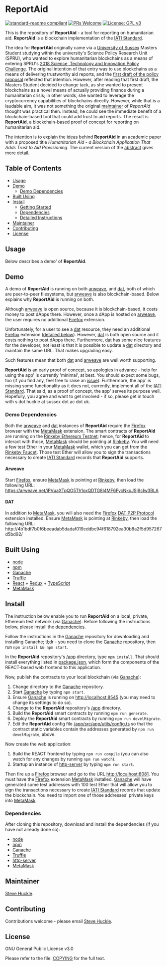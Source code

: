 # ReportAid

[![standard-readme compliant](https://img.shields.io/badge/readme%20style-standard-brightgreen.svg?style=flat-square)](https://github.com/RichardLitt/standard-readme)
[![PRs Welcome](https://img.shields.io/badge/PRs-welcome-brightgreen.svg?style=flat-square)](/docs/prs.md) [![License: GPL v3](https://img.shields.io/badge/License-GPL%20v3-blue.svg)](/docs/COPYING.txt)

This is the repository of **ReportAid** - a tool for reporting on humanitarian aid. **ReportAid** is a blockchain implementation of the [IATI Standard](https://iatistandard.org/en/).

The idea for **ReportAid** originally came via a [University of Sussex](https://www.sussex.ac.uk/) Masters Student studying within the university's Science Policy Research Unit (SPRU), who wanted to explore humanitarian blockchains as a means of entering SPRU's [2018 Science, Technology and Innovation Policy Challenge](http://www.sussex.ac.uk/spru/newsandevents/2018/awards/sti-challenge). The original intention of that entry was to use blockchains as a means of delivering trustworthy aid reports, and the [first draft of the policy proposal](docs/SPRUChallenge/SPRUSTIPolicyProposal.md) reflected that intention. However, after reading that first draft, the Masters Student decided to change tack, as she wanted to present blockchains as a novel means of actually providing finance during a humanitarian crisis; in other words, she wanted to leverage the cryptocurrency capabilities of blockchains directly. However, while that is a laudable aim, it was not something the original [maintainer](#maintainer) of *ReportAid* thought was practical then. Instead, he could see the immediate benefit of a blockchain-based tool that could add trust to aid reports. The result is **ReportAid**, a blockchain-based proof of concept for reporting on humanitarian aid.

The intention is to explain the ideas behind **ReportAid** in an academic paper with a proposed title _Humanitarian Aid - a Blockchain Application That Adds Trust to Aid Provisioning_. The current version of the [abstract](docs/abstract.md) gives more detail.

## Table of Contents

- [Usage](#usage)
- [Demo](#demo)
  - [Demo Dependencies](#demo-dependencies)  
- [Built Using](#built-using)  
- [Install](#install)
  - [Getting Started](#getting-started)
  - [Dependencies](#dependencies)    
  - [Detailed Instructions](#detailed-instructions)
- [Maintainer](#maintainer)
- [Contributing](#contributing)
- [License](#license)

## Usage

Below describes a demo' of **ReportAid**.

## Demo

A demo of **ReportAid** is running on both [arweave](https://www.arweave.org/), and [dat](https://dat.foundation/), both of which are peer-to-peer filesystems, but [arweave](https://www.arweave.org/) is also blockchain-based. Below explains why **ReportAid** is running on both.

Although [arweave](https://www.arweave.org/) is open source, because it is blockchain-based, it costs money to post dApps there. However, once a dApp is hosted on [arweave](https://www.arweave.org/), the user requires no additional [Firefox](https://www.mozilla.org/) extension.

Unfortunately, for a user to see a [dat](https://dat.foundation/) resource, they need an additional [Firefox](https://www.mozilla.org/) extension ([detailed below](#dat)). However, [dat](https://dat.foundation/) is both open source and it costs nothing to post dApps there. Furthermore, [dat](https://dat.foundation/) has some nice features for the developer, not least is that it is possible to update a [dat](https://dat.foundation/) directory and maintain the same URL. That makes upgrading easy. 

Such features mean that both [dat](https://dat.foundation/) and [arweave](https://www.arweave.org/) are well worth supporting.

**ReportAid** is an early proof of concept, so apologies in advance - help for using the app' is currently 'minimal', at best. You should expect some bugs, too (if you find any, feel free to raise an [issue](https://github.com/glowkeeper/ReportAid/issues)). Furthermore, the app' is missing some functionality as it does not, currently, implement all of the [IATI Standard](https://iatistandard.org/en/). That said, as a proof of concept, the app' serves its purpose well. Hopefully, you agree and want to get involved - if so, please get in touch with s dot huckle at sussex dot ac dot uk.

### Demo Dependencies

Both the [arweave](https://www.arweave.org/) and [dat](https://dat.foundation/) instances of **ReportAid** require the [Firefox](https://www.mozilla.org/) browser with the [MetaMask](https://metamask.io/) extension. The smart contracts of **ReportAid** are running on the [Rinkeby Ethereum Testnet](https://www.rinkeby.io/); hence, for **ReportAid** to interact with those, [MetaMask](https://metamask.io/) should be pointing at [Rinkeby](https://www.rinkeby.io/). You will need a few test Ether in your [MetaMask](https://metamask.io/) wallet, which you can get from the [Rinkeby Faucet](https://faucet.rinkeby.io/). Those test Ether will allow you to sign the transactions necessary to create [IATI Standard](https://iatistandard.org/en/) records that **ReportAid**  supports.

#### Arweave

Start [Firefox](https://www.mozilla.org/), ensure [MetaMask](https://metamask.io/) is pointing at [Rinkeby](https://www.rinkeby.io/), then load the following URL: https://arweave.net/iPVuaXTpQO5Th1oxQDTG8I4MF6FycNkoJSj9cIw3BLA

#### DAT

In addition to [MetaMask](https://metamask.io/), you will also need the [Firefox](https://www.mozilla.org/) [DAT P2P Protocol](https://addons.mozilla.org/en-GB/firefox/addon/dat-p2p-protocol/) extension installed. Ensure [MetaMask](https://metamask.io/) is pointing at [Rinkeby](https://www.rinkeby.io/), then load the following URL: http://4b1bdf7b0f6beeadab5dadaf019cddbc94f618792ea30b8a2f5d957267d5bd92/

## Built Using

- [node](https://nodejs.org/en/)
- [npm](https://www.npmjs.com/)
- [Ganache](https://github.com/trufflesuite/ganache)
- [Truffle](https://github.com/trufflesuite/truffle)
- [React](https://reactjs.org/) + [Redux](https://redux.js.org/) + [TypeScript](https://www.typescriptlang.org/)
- [MetaMask](https://metamask.io/)

## Install

The instruction below enable you to run **ReportAid** on a local, private, Ethereum test network (via [Ganache](https://github.com/trufflesuite/ganache)). Before following the instructions below, please install the [dependencies](#dependencies).

Follow the instructions in the [Ganache](https://github.com/trufflesuite/ganache) repository for downloading and installing Ganache; tl;dr - you need to clone the [Ganache](https://github.com/trufflesuite/ganache) repository, then run `npm install && npm start`.

In the **ReportAid** repository's [/app](/app) directory, type `npm install`. That should install everything listed in [package.json](/app/package.json), which form the components of the REACT-based web frontend to this application.

Now, publish the contracts to your local blockchain (via [Ganache](https://github.com/trufflesuite/ganache)):

1. Change directory to the [Ganache](https://github.com/trufflesuite/ganache) repository.
2. Start [Ganache](https://github.com/trufflesuite/ganache) by typing `npm start`.
3. Ensure [Ganache](https://github.com/trufflesuite/ganache) is running on [http://localhost:8545](http://localhost:8545) (you may need to change its settings to do so).
4. Change to the **ReportAid** repository's [/app](/app) directory.
5. Build the **ReportAid** smart contracts by running `npm run generate`.
6. Deploy the **ReportAid** smart contracts by running `npm run develMigrate`.
6. Edit the **ReportAid** config file [/app/src/app/utils/config.ts](/app/src/app/utils/config.ts) so that the contract static variables contain the addresses generated by `npm run develMigrate`, above.

Now create the web application:

1. Build the REACT frontend by typing `npm run compile` (you can also watch for any changes by running `npm run watch`).
2. Startup an instance of [http-server](https://www.npmjs.com/package/http-server) by typing `npm run start`.

Then fire up a [Firefox](https://www.mozilla.org/) browser and go to the URL [http://localhost:8081](http://localhost:8081). You must have the [Firefox](https://www.mozilla.org/) extension [MetaMask](https://metamask.io/) installed. [Ganache](https://github.com/trufflesuite/ganache) will have generated some test addresses with 100 test Ether that will allow you to sign the transactions necessary to create [IATI Standard](https://iatistandard.org/en/) records that update the blockchain. You need to import one of those addresses' private keys into [MetaMask](https://metamask.io/).

### Dependencies

After cloning this repository, download and install the dependencies (if you have not already done so):

- [node](https://nodejs.org/en/)
- [npm](https://www.npmjs.com/)
- [Ganache](https://github.com/trufflesuite/ganache)
- [Truffle](https://github.com/trufflesuite/truffle)
- [http-server](https://www.npmjs.com/package/http-server)
- [MetaMask](https://metamask.io/)

## Maintainer

[Steve Huckle](https://glowkeeper.github.io/).

## Contributing

Contributions welcome - please email [Steve Huckle](https://glowkeeper.github.io/).

## License

GNU General Public License v3.0

Please refer to the file: [COPYING](/docs/COPYING.txt) for the full text.
